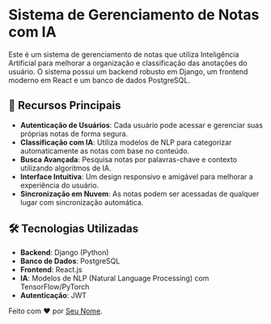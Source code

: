 # Sistema de Gerenciamento de Notas com IA

Este é um sistema de gerenciamento de notas que utiliza Inteligência Artificial para melhorar a organização e classificação das anotações do usuário. O sistema possui um backend robusto em Django, um frontend moderno em React e um banco de dados PostgreSQL.

## 🚀 Recursos Principais
- **Autenticação de Usuários**: Cada usuário pode acessar e gerenciar suas próprias notas de forma segura.
- **Classificação com IA**: Utiliza modelos de NLP para categorizar automaticamente as notas com base no conteúdo.
- **Busca Avançada**: Pesquisa notas por palavras-chave e contexto utilizando algoritmos de IA.
- **Interface Intuitiva**: Um design responsivo e amigável para melhorar a experiência do usuário.
- **Sincronização em Nuvem**: As notas podem ser acessadas de qualquer lugar com sincronização automática.

## 🛠️ Tecnologias Utilizadas
- **Backend**: Django (Python)
- **Banco de Dados**: PostgreSQL
- **Frontend**: React.js
- **IA**: Modelos de NLP (Natural Language Processing) com TensorFlow/PyTorch
- **Autenticação**: JWT

Feito com ❤️ por [Seu Nome](https://github.com/Ingleson10).

